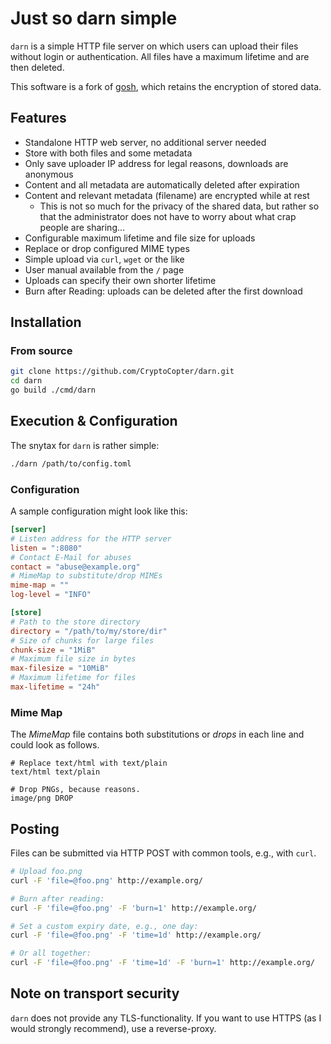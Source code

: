 # Just so darn simple

`darn` is a simple HTTP file server on which users can upload their files without
login or authentication. All files have a maximum lifetime and are then deleted.


This software is a fork of [gosh](https://github.com/oxzi/gosh), which retains the encryption of stored data.

## Features

- Standalone HTTP web server, no additional server needed
- Store with both files and some metadata
- Only save uploader IP address for legal reasons, downloads are anonymous
- Content and all metadata are automatically deleted after expiration
- Content and relevant metadata (filename) are encrypted while at rest
  - This is not so much for the privacy of the shared data, but rather so that the administrator does not have to worry about what crap people are sharing...
- Configurable maximum lifetime and file size for uploads
- Replace or drop configured MIME types
- Simple upload via `curl`, `wget` or the like
- User manual available from the `/` page
- Uploads can specify their own shorter lifetime
- Burn after Reading: uploads can be deleted after the first download


## Installation

### From source

```bash
git clone https://github.com/CryptoCopter/darn.git
cd darn
go build ./cmd/darn
```

## Execution & Configuration

The snytax for `darn` is rather simple:

```bash
./darn /path/to/config.toml
```

### Configuration

A sample configuration might look like this:

```toml
[server]
# Listen address for the HTTP server
listen = ":8080"
# Contact E-Mail for abuses
contact = "abuse@example.org"
# MimeMap to substitute/drop MIMEs
mime-map = ""
log-level = "INFO"

[store]
# Path to the store directory
directory = "/path/to/my/store/dir"
# Size of chunks for large files
chunk-size = "1MiB"
# Maximum file size in bytes
max-filesize = "10MiB"
# Maximum lifetime for files
max-lifetime = "24h"
```

### Mime Map

The *MimeMap* file contains both substitutions or *drops* in each line and
could look as follows.

```
# Replace text/html with text/plain
text/html text/plain

# Drop PNGs, because reasons.
image/png DROP
```

## Posting

Files can be submitted via HTTP POST with common tools, e.g., with `curl`.

```bash
# Upload foo.png
curl -F 'file=@foo.png' http://example.org/

# Burn after reading:
curl -F 'file=@foo.png' -F 'burn=1' http://example.org/

# Set a custom expiry date, e.g., one day:
curl -F 'file=@foo.png' -F 'time=1d' http://example.org/

# Or all together:
curl -F 'file=@foo.png' -F 'time=1d' -F 'burn=1' http://example.org/
```

## Note on transport security

`darn` does not provide any TLS-functionality. If you want to use HTTPS (as I would strongly recommend), use a reverse-proxy.
